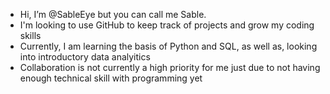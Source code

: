 - Hi, I’m @SableEye but you can call me Sable.
- I'm looking to use GitHub to keep track of projects and grow my coding skills
- Currently, I am learning the basis of Python and SQL, as well as, looking into introductory data analyitics
- Collaboration is not currently a high priority for me just due to not having enough technical skill with programming yet
